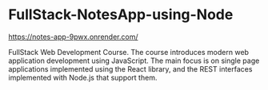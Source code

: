 # FullStack-NotesApp-using-Node
https://notes-app-9pwx.onrender.com/

FullStack Web Development Course.
The course introduces modern web application development using JavaScript. The main focus is on single page applications implemented using the React library, and the REST interfaces implemented with Node.js that support them.

